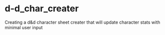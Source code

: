 # d-d_char_creater

Creating a d&d character sheet creater that will update character stats with minimal user input
